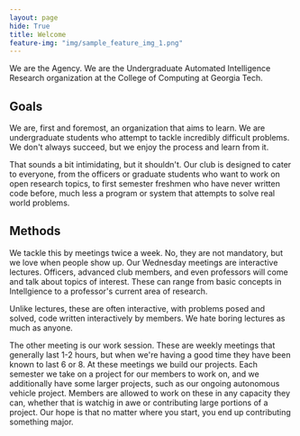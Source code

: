 ```yaml
---
layout: page
hide: True
title: Welcome
feature-img: "img/sample_feature_img_1.png"
---
```


We are the Agency. We are the Undergraduate Automated Intelligence Research organization at the College of Computing at Georgia Tech.

## Goals

We are, first and foremost, an organization that aims to learn. We are undergraduate students who attempt to tackle incredibly difficult problems. We don't always succeed, but we enjoy the process and learn from it.

That sounds a bit intimidating, but it shouldn't. Our club is designed to cater to everyone, from the officers or graduate students who want to work on open research topics, to first semester freshmen who have never written code before, much less a program or system that attempts to solve real world problems.

## Methods

We tackle this by meetings twice a week. No, they are not mandatory, but we love when people show up. Our Wednesday meetings are interactive lectures. Officers, advanced club members, and even professors will come and talk about topics of interest. These can range from basic concepts in Intellgience to a professor's current area of research. 

Unlike lectures, these are often interactive, with problems posed and solved, code written interactively by members. We hate boring lectures as much as anyone.

The other meeting is our work session. These are weekly meetings that generally last 1-2 hours, but when we're having a good time they have been known to last 6 or 8. At these meetings we build our projects. Each semester we take on a project for our members to work on, and we additionally have some larger projects, such as our ongoing autonomous vehicle project. Members are allowed to work on these in any capacity they can, whether that is watchig in awe or contributing large portions of a project. Our hope is that no matter where you start, you end up contributing something major.
